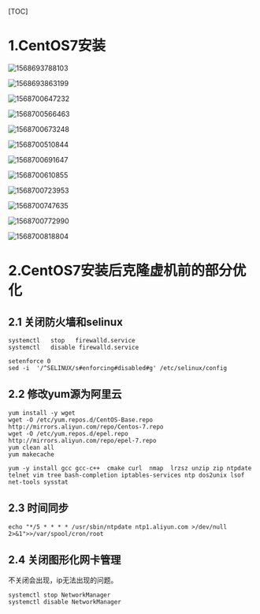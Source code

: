 [TOC]



# 1.CentOS7安装

![1568693788103](assets/1568693788103.png)

![1568693863199](assets/1568693863199.png)

![1568700647232](assets/1568700647232.png)

![1568700566463](assets/1568700566463.png)

![1568700673248](assets/1568700673248.png)

![1568700510844](assets/1568700510844.png)

![1568700691647](assets/1568700691647.png)

![1568700610855](assets/1568700610855.png)

![1568700723953](assets/1568700723953.png)

![1568700747635](assets/1568700747635.png)

![1568700772990](assets/1568700772990.png)

![1568700818804](assets/1568700818804.png)



# 2.CentOS7安装后克隆虚机前的部分优化

## 2.1 关闭防火墙和selinux

```shell
systemctl   stop   firewalld.service
systemctl   disable firewalld.service

setenforce 0
sed -i  '/^SELINUX/s#enforcing#disabled#g' /etc/selinux/config
```



## 2.2 修改yum源为阿里云

```shell
yum install -y wget 
wget -O /etc/yum.repos.d/CentOS-Base.repo http://mirrors.aliyun.com/repo/Centos-7.repo
wget -O /etc/yum.repos.d/epel.repo http://mirrors.aliyun.com/repo/epel-7.repo
yum clean all
yum makecache

yum -y install gcc gcc-c++  cmake curl  nmap  lrzsz unzip zip ntpdate telnet vim tree bash-completion iptables-services ntp dos2unix lsof net-tools sysstat
```



## 2.3 时间同步

```
echo "*/5 * * * * /usr/sbin/ntpdate ntp1.aliyun.com >/dev/null 2>&1">>/var/spool/cron/root
```



## 2.4 关闭图形化网卡管理

不关闭会出现，ip无法出现的问题。

```shell
systemctl stop NetworkManager
systemctl disable NetworkManager
```



